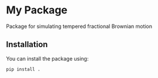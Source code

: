 # My Package

Package for simulating tempered fractional Brownian motion 

## Installation

You can install the package using:

```bash
pip install .

